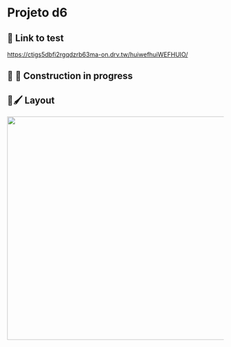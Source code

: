 # Projeto d6

## 🔗 Link to test
https://ctigs5dbfi2rgqdzrb63ma-on.drv.tw/huiwefhuiWEFHUIO/

## 🚧 👷 Construction in progress 

## 🎨🖌️ Layout

<p align="center">
  <img height="520" src="./github/READMEgif.gif" />
</p>
